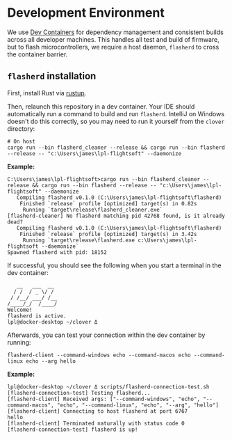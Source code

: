 # Development Environment

We use [Dev Containers](https://containers.dev/) for dependency management and consistent builds across all developer
machines. This handles all test and build of firmware, but to flash microcontrollers, we require a host daemon,
`flasherd` to cross the container barrier.

## `flasherd` installation

First, install Rust via [rustup](https://rustup.rs/).

Then, relaunch this repository in a dev container. Your IDE should automatically run a command to build and run
`flasherd`. IntelliJ on Windows doesn't do this correctly, so you may need to run it yourself from the `clover`
directory:

```shell
# On host
cargo run --bin flasherd_cleaner --release && cargo run --bin flasherd --release -- "c:\Users\james\lpl-flightsoft" --daemonize
```

**Example:**

```text
C:\Users\james\lpl-flightsoft>cargo run --bin flasherd_cleaner --release && cargo run --bin flasherd --release -- "c:\Users\james\lpl-flightsoft" --daemonize
   Compiling flasherd v0.1.0 (C:\Users\james\lpl-flightsoft\flasherd)
    Finished `release` profile [optimized] target(s) in 0.82s
     Running `target\release\flasherd_cleaner.exe`
[flasherd-cleaner] No flasherd matching pid 42768 found, is it already dead?
   Compiling flasherd v0.1.0 (C:\Users\james\lpl-flightsoft\flasherd)
    Finished `release` profile [optimized] target(s) in 3.42s
     Running `target\release\flasherd.exe c:\Users\james\lpl-flightsoft --daemonize`
Spawned flasherd with pid: 18152
```

If successful, you should see the following when you start a terminal in the dev container:

```text
   __   ___  __
  / /  / _ \/ /                                                                                                                                                                                                                                                                                                     
 / /__/ ___/ /__                                                                                                                                                                                                                                                                                                    
/____/_/  /____/                                                                                                                                                                                                                                                                                                    
Welcome!                                                                                                                                                                                                                                                                                                            
flasherd is active.
lpl@docker-desktop ~/clover Δ 
```

Afterwards, you can test your connection within the dev container by running:

```shell
flasherd-client --command-windows echo --command-macos echo --command-linux echo --arg hello
```

**Example:**

```
lpl@docker-desktop ~/clover Δ scripts/flasherd-connection-test.sh
[flasherd-connection-test] Testing flasherd...
[flasherd-client] Received args: ["--command-windows", "echo", "--command-macos", "echo", "--command-linux", "echo", "--arg", "hello"]
[flasherd-client] Connecting to host flasherd at port 6767
hello
[flasherd-client] Terminated naturally with status code 0
[flasherd-connection-test] flasherd is up!
```
